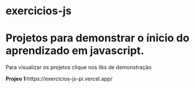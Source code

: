 # exercicios-js

<h1> Projetos para demonstrar o ínicio do aprendizado em javascript. 
</h1>

<p>Para visualizar os projetos clique nos liks de demonstração</p>

<p><strong>Projeo 1:</strong>https://exercicios-js-pi.vercel.app/</p>

